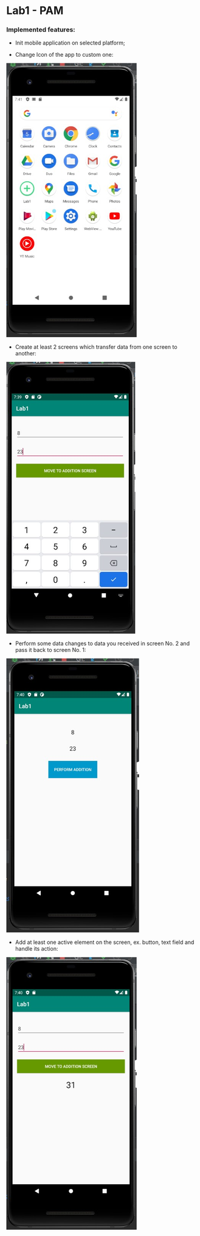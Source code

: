 # Lab1 - PAM  

### Implemented features:
- Init mobile application on selected platform;

- Change Icon of the app to custom one:

![alt text](https://github.com/ivyana/PAM/blob/lab1/screenshots/1.jpg)

- Create at least 2 screens which transfer data from one screen to another:

![alt text](https://github.com/ivyana/PAM/blob/lab1/screenshots/2.jpg)

- Perform some data changes to data you received in screen No. 2 and pass it back to screen No. 1:

![alt text](https://github.com/ivyana/PAM/blob/lab1/screenshots/3.jpg)

- Add at least one active element on the screen, ex. button, text field and handle its action:

![alt text](https://github.com/ivyana/PAM/blob/lab1/screenshots/4.jpg)
